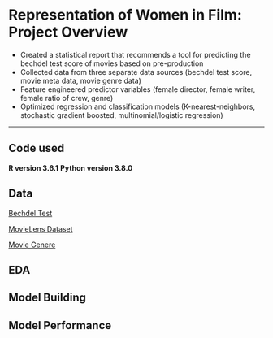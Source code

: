 # Representation of Women in Film: Project Overview

- Created a statistical report that recommends a tool for predicting the bechdel test score of movies based on pre-production
- Collected data from three separate data sources (bechdel test score, movie meta data, movie genre data) 
- Feature engineered predictor variables (female director, female writer, female ratio of crew, genre)
- Optimized regression and classification models (K-nearest-neighbors, stochastic gradient boosted, multinomial/logistic regression)


***


## Code used

**R version 3.6.1**
**Python version 3.8.0**


## Data

[Bechdel Test](https://bechdeltest.com/api/v1/doc)

[MovieLens Dataset](https://www.kaggle.com/rounakbanik/the-movies-dataset)

[Movie Genere](https://developers.themoviedb.org/3/genres/get-movie-list)

## EDA


## Model Building


## Model Performance

